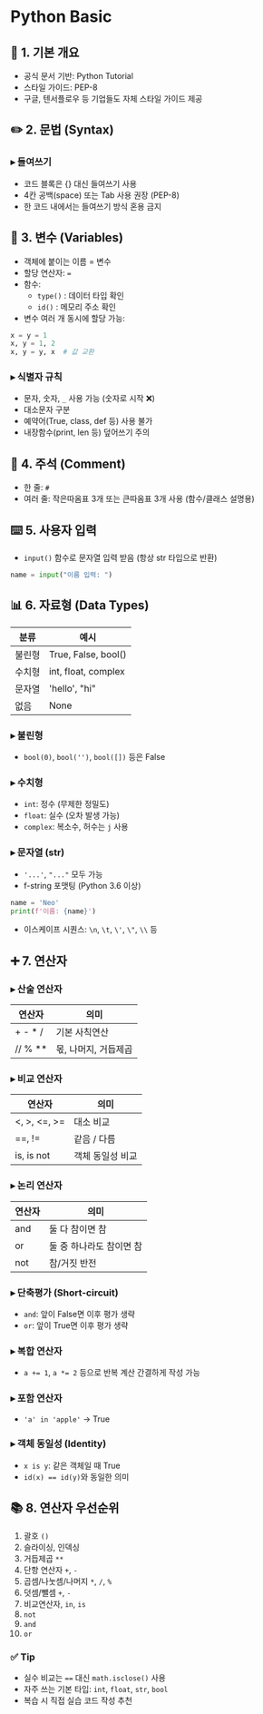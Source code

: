 # Python Basic

## 📘 1. 기본 개요
- 공식 문서 기반: Python Tutorial
- 스타일 가이드: PEP-8
- 구글, 텐서플로우 등 기업들도 자체 스타일 가이드 제공

## ✏️ 2. 문법 (Syntax)
### ▸ 들여쓰기
- 코드 블록은 {} 대신 들여쓰기 사용
- 4칸 공백(space) 또는 Tab 사용 권장 (PEP-8)
- 한 코드 내에서는 들여쓰기 방식 혼용 금지

## 🧠 3. 변수 (Variables)
- 객체에 붙이는 이름 = 변수
- 할당 연산자: `=`
- 함수:
  - `type()` : 데이터 타입 확인
  - `id()` : 메모리 주소 확인
- 변수 여러 개 동시에 할당 가능:
```python
x = y = 1
x, y = 1, 2
x, y = y, x  # 값 교환
```

### ▸ 식별자 규칙
- 문자, 숫자, `_` 사용 가능 (숫자로 시작 ❌)
- 대소문자 구분
- 예약어(True, class, def 등) 사용 불가
- 내장함수(print, len 등) 덮어쓰기 주의

## 🧾 4. 주석 (Comment)
- 한 줄: `#`
- 여러 줄: 작은따옴표 3개 또는 큰따옴표 3개 사용 (함수/클래스 설명용)

## ⌨️ 5. 사용자 입력
- `input()` 함수로 문자열 입력 받음 (항상 str 타입으로 반환)
```python
name = input("이름 입력: ")
```

## 📊 6. 자료형 (Data Types)

| 분류     | 예시                      |
|--------|-------------------------|
| 불린형   | True, False, bool()     |
| 수치형   | int, float, complex     |
| 문자열   | 'hello', "hi"           |
| 없음    | None                    |

### ▸ 불린형
- `bool(0)`, `bool('')`, `bool([])` 등은 False

### ▸ 수치형
- `int`: 정수 (무제한 정밀도)
- `float`: 실수 (오차 발생 가능)
- `complex`: 복소수, 허수는 `j` 사용

### ▸ 문자열 (str)
- `'...'`, `"..."` 모두 가능
- f-string 포맷팅 (Python 3.6 이상)
```python
name = 'Neo'
print(f'이름: {name}')
```
- 이스케이프 시퀀스: `\n`, `\t`, `\'`, `\"`, `\\` 등

## ➕ 7. 연산자

### ▸ 산술 연산자
| 연산자 | 의미       |
|--------|------------|
| + - * / | 기본 사칙연산 |
| // % ** | 몫, 나머지, 거듭제곱 |

### ▸ 비교 연산자
| 연산자       | 의미         |
|--------------|--------------|
| <, >, <=, >= | 대소 비교     |
| ==, !=       | 같음 / 다름   |
| is, is not   | 객체 동일성 비교 |

### ▸ 논리 연산자
| 연산자 | 의미               |
|--------|--------------------|
| and    | 둘 다 참이면 참         |
| or     | 둘 중 하나라도 참이면 참 |
| not    | 참/거짓 반전           |

### ▸ 단축평가 (Short-circuit)
- `and`: 앞이 False면 이후 평가 생략
- `or`: 앞이 True면 이후 평가 생략

### ▸ 복합 연산자
- `a += 1`, `a *= 2` 등으로 반복 계산 간결하게 작성 가능

### ▸ 포함 연산자
- `'a' in 'apple'` → True

### ▸ 객체 동일성 (Identity)
- `x is y`: 같은 객체일 때 True
- `id(x) == id(y)`와 동일한 의미

## 📚 8. 연산자 우선순위
1. 괄호 `()`
2. 슬라이싱, 인덱싱
3. 거듭제곱 `**`
4. 단항 연산자 `+`, `-`
5. 곱셈/나눗셈/나머지 `*`, `/`, `%`
6. 덧셈/뺄셈 `+`, `-`
7. 비교연산자, `in`, `is`
8. `not`
9. `and`
10. `or`

### ✅ Tip
- 실수 비교는 `==` 대신 `math.isclose()` 사용
- 자주 쓰는 기본 타입: `int`, `float`, `str`, `bool`
- 복습 시 직접 실습 코드 작성 추천